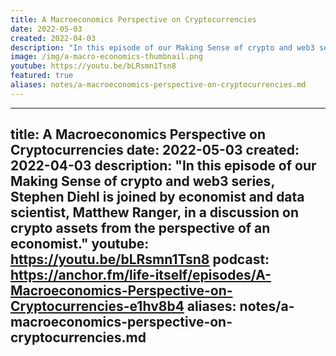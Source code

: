 ```yaml
---
title: A Macroeconomics Perspective on Cryptocurrencies
date: 2022-05-03
created: 2022-04-03
description: "In this episode of our Making Sense of crypto and web3 series, Stephen Diehl is joined by economist and data scientist, Matthew Ranger, in a discussion on crypto assets from the perspective of an economist."
image: /img/a-macro-economics-thumbnail.png
youtube: https://youtu.be/bLRsmn1Tsn8
featured: true
aliases: notes/a-macroeconomics-perspective-on-cryptocurrencies.md
---
```


---
title: A Macroeconomics Perspective on Cryptocurrencies
date: 2022-05-03
created: 2022-04-03
description: "In this episode of our Making Sense of crypto and web3 series, Stephen Diehl is joined by economist and data scientist, Matthew Ranger, in a discussion on crypto assets from the perspective of an economist."
youtube: https://youtu.be/bLRsmn1Tsn8
podcast: https://anchor.fm/life-itself/episodes/A-Macroeconomics-Perspective-on-Cryptocurrencies-e1hv8b4
aliases: notes/a-macroeconomics-perspective-on-cryptocurrencies.md
---
